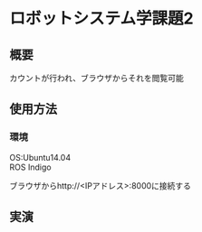 # ロボットシステム学課題2
## 概要
カウントが行われ、ブラウザからそれを閲覧可能

## 使用方法
### 環境
OS:Ubuntu14.04  
ROS Indigo  

ブラウザからhttp://<IPアドレス>:8000に接続する
## 実演
